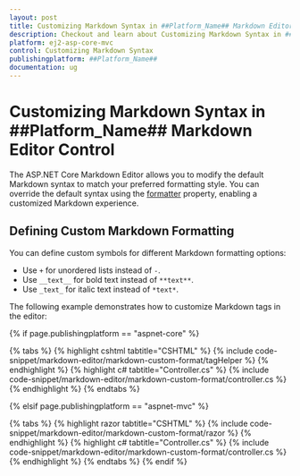 ```yaml
---
layout: post
title: Customizing Markdown Syntax in ##Platform_Name## Markdown Editor Control | Syncfusion
description: Checkout and learn about Customizing Markdown Syntax in ##Platform_Name## Markdown Editor control of Syncfusion Essential JS 2 and more details.
platform: ej2-asp-core-mvc
control: Customizing Markdown Syntax
publishingplatform: ##Platform_Name##
documentation: ug
---
```


# Customizing Markdown Syntax in ##Platform_Name## Markdown Editor Control

The ASP.NET Core Markdown Editor allows you to modify the default Markdown syntax to match your preferred formatting style. You can override the default syntax using the [formatter](https://help.syncfusion.com/cr/aspnetcore-js2/syncfusion.ej2.richtexteditor.richtexteditor.html#Syncfusion_EJ2_RichTextEditor_RichTextEditor_Formatter) property, enabling a customized Markdown experience.

## Defining Custom Markdown Formatting  

You can define custom symbols for different Markdown formatting options:

* Use `+` for unordered lists instead of `-`.
* Use `__text__` for bold text instead of `**text**`.
* Use `_text_` for italic text instead of `*text*`.

The following example demonstrates how to customize Markdown tags in the editor:

{% if page.publishingplatform == "aspnet-core" %}

{% tabs %}
{% highlight cshtml tabtitle="CSHTML" %}
{% include code-snippet/markdown-editor/markdown-custom-format/tagHelper %}
{% endhighlight %}
{% highlight c# tabtitle="Controller.cs" %}
{% include code-snippet/markdown-editor/markdown-custom-format/controller.cs %}
{% endhighlight %}
{% endtabs %}

{% elsif page.publishingplatform == "aspnet-mvc" %}

{% tabs %}
{% highlight razor tabtitle="CSHTML" %}
{% include code-snippet/markdown-editor/markdown-custom-format/razor %}
{% endhighlight %}
{% highlight c# tabtitle="Controller.cs" %}
{% include code-snippet/markdown-editor/markdown-custom-format/controller.cs %}
{% endhighlight %}
{% endtabs %}
{% endif %}
